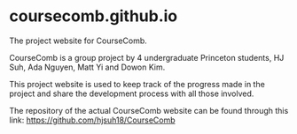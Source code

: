 # coursecomb.github.io
The project website for CourseComb. 

CourseComb is a group project by 4 undergraduate Princeton students, HJ Suh, Ada Nguyen, Matt Yi and Dowon Kim.

This project website is used to keep track of the progress made in the project and share the development process with all those involved. 

The repository of the actual CourseComb website can be found through this link: https://github.com/hjsuh18/CourseComb